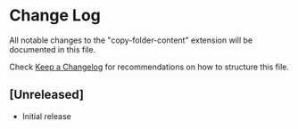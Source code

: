# Change Log

All notable changes to the "copy-folder-content" extension will be documented in this file.

Check [Keep a Changelog](http://keepachangelog.com/) for recommendations on how to structure this file.

## [Unreleased]

- Initial release